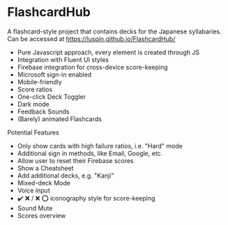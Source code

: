 # FlashcardHub

A flashcard-style project that contains decks for the Japanese syllabaries.  
Can be accessed at https://luspin.github.io/FlashcardHub/

- Pure Javascript approach, every element is created through JS
- Integration with Fluent UI styles
- Firebase integration for cross-device score-keeping
- Microsoft sign-in enabled
- Mobile-friendly
- Score ratios
- One-click Deck Toggler
- Dark mode
- Feedback Sounds
- (Barely) animated Flashcards

Potential Features
- Only show cards with high failure ratios, i.e. "Hard" mode
- Additional sign in methods, like Email, Google, etc.
- Allow user to reset their Firebase scores
- Show a Cheatsheet
- Add additional decks, e.g. "Kanji"
- Mixed-deck Mode
- Voice input
- ✔️ ❌ / ❌ ⭕ iconography style for score-keeping
- Sound Mute
- Scores overview
